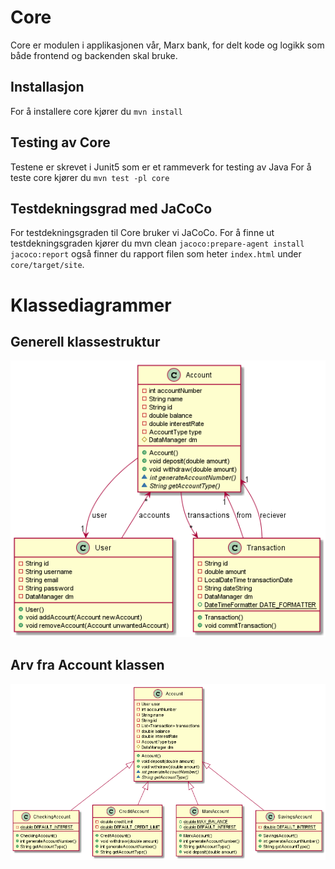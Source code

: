 # Core
Core er modulen i applikasjonen vår, Marx bank, for delt kode og logikk som både frontend og backenden skal bruke.

## Installasjon
For å installere core kjører du `mvn install`

## Testing av Core
Testene er skrevet i Junit5 som er et rammeverk for testing av Java
For å teste core kjører du `mvn test -pl core`

## Testdekningsgrad med JaCoCo
For testdekningsgraden til Core bruker vi JaCoCo.
For å finne ut testdekningsgraden kjører du mvn clean `jacoco:prepare-agent install jacoco:report` også finner du rapport filen som heter `index.html` under `core/target/site`.

# Klassediagrammer

## Generell klassestruktur

![](../diagrammer/marxBankClassDiagram1.png)

## Arv fra Account klassen

![](../diagrammer/klassediagram_konto_arv.png)
